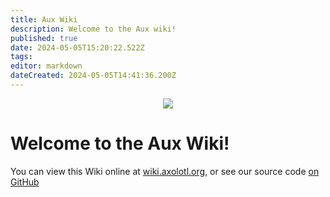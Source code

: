 ```yaml
---
title: Aux Wiki
description: Welcome to the Aux wiki!
published: true
date: 2024-05-05T15:20:22.522Z
tags: 
editor: markdown
dateCreated: 2024-05-05T14:41:36.200Z
---
```


<p align="center">
  <a href="https://forum.aux.computer/c/special-interest-groups/sig-documentation/21"><img src="https://img.shields.io/static/v1?label=Maintained%20By&message=SIG%20Documentation&style=for-the-badge&labelColor=222222&color=794AFF" /></a>
</p>

# Welcome to the Aux Wiki!

You can view this Wiki online at [wiki.axolotl.org](<https://wiki.auxolotl.org>), or see our source code [on GitHub](<https://github.com/auxolotl/wiki>)
